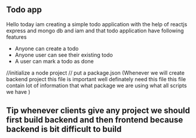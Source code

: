## Todo app

Hello today iam creating a simple todo application with the help of reactjs express and mongo db and iam
and that todo application have following features

- Anyone can create a todo
- Anyone user can see their existing todo
- A user can mark a todo as done

//initialize a node project
// put a package.json (Whenever we will create backend project this file is important well definately need this file this file contain lot of information that what package we are using what all scripts we have )

## Tip whenever clients give any project we should first build backend and then frontend because backend is bit difficult to build
